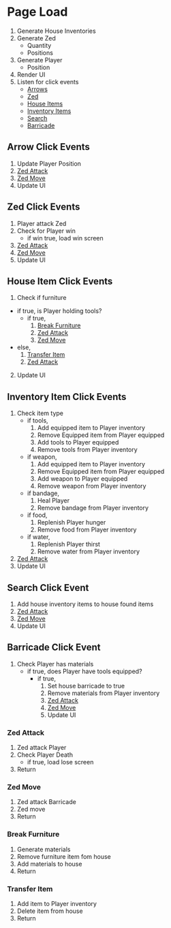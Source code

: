 # Page Load
1. Generate House Inventories
2. Generate Zed
    - Quantity
    - Positions
3. Generate Player
    - Position
4. Render UI
5. Listen for click events
    - [Arrows](#arrow-click-events)
    - [Zed](#zed-click-events)
    - [House Items](#house-item-click-events)
    - [Inventory Items](#inventory-item-click-events)
    - [Search](#search-click-event)
    - [Barricade](#barricade-click-event)

## Arrow Click Events
1. Update Player Position
2. [Zed Attack](#zed-attack)
3. [Zed Move](#zed-move)
4. Update UI

## Zed Click Events
1. Player attack Zed
2. Check for Player win
    - if win true, load win screen
3. [Zed Attack](#zed-attack)
4. [Zed Move](#zed-move)
5. Update UI

## House Item Click Events
1. Check if furniture
  - if true, is Player holding tools?
    - if true,
        1. [Break Furniture](#break-furniture)
        2. [Zed Attack](#zed-attack)
        3. [Zed Move](#zed-move)
  - else,
    1. [Transfer Item](#transfer-item)
    2. [Zed Attack](#zed-attack)
2. Update UI

## Inventory Item Click Events
1. Check item type
    - if tools,
      1. Add equipped item to Player inventory
      2. Remove Equipped item from Player equipped
      3. Add tools to Player equipped
      4. Remove tools from Player inventory
    - if weapon,
      1. Add equipped item to Player inventory
      2. Remove Equipped item from Player equipped
      3. Add weapon to Player equipped
      4. Remove weapon from Player inventory
    - if bandage,
      1. Heal Player
      2. Remove bandage from Player inventory
    - if food,
      1. Replenish Player hunger
      2. Remove food from Player inventory
    - if water,
      1. Replenish Player thirst
      2. Remove water from Player inventory
2. [Zed Attack](#zed-attack)
3. Update UI

## Search Click Event
1. Add house inventory items to house found items
2. [Zed Attack](#zed-attack)
3. [Zed Move](#zed-move)
4. Update UI

## Barricade Click Event
1. Check Player has materials
    - if true, does Player have tools equipped?
      - if true,
        1. Set house barricade to true
        2. Remove materials from Player inventory
        3. [Zed Attack](#zed-attack)
        4. [Zed Move](#zed-move)
        5. Update UI

### Zed Attack
1. Zed attack Player
2. Check Player Death
    - if true, load lose screen
3. Return

### Zed Move
1. Zed attack Barricade
2. Zed move
3. Return

### Break Furniture
1. Generate materials
2. Remove furniture item fom house
3. Add materials to house
4. Return

### Transfer Item
1. Add item to Player inventory
2. Delete item from house
3. Return
